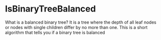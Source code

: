 # IsBinaryTreeBalanced

What is a balanced binary tree? It is a tree where the depth of all leaf nodes or nodes with single children differ by no more than one.
This is a short algorithm that tells you if a binary tree is balanced
